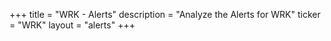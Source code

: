 +++
title = "WRK - Alerts"
description = "Analyze the Alerts for WRK"
ticker = "WRK"
layout = "alerts"
+++

